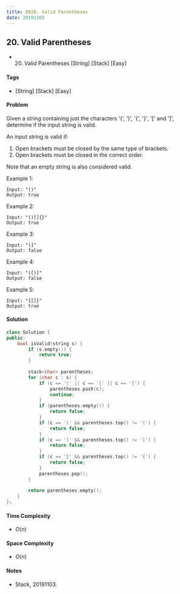 ```yaml
---
title: 0020. Valid Parentheses
date: 20191103
---
```


## 20. Valid Parentheses
- 20. Valid Parentheses [String] [Stack] [Easy]

#### Tags
- [String] [Stack] [Easy]

#### Problem
Given a string containing just the characters '(', ')', '{', '}', '[' and ']', determine if the input string is valid.

An input string is valid if:

1. Open brackets must be closed by the same type of brackets.
2. Open brackets must be closed in the correct order.

Note that an empty string is also considered valid.

Example 1:

    Input: "()"
    Output: true

Example 2:

    Input: "()[]{}"
    Output: true

Example 3:

    Input: "(]"
    Output: false

Example 4:

    Input: "([)]"
    Output: false

Example 5:

    Input: "{[]}"
    Output: true

#### Solution
``` C++
class Solution {
public:
    bool isValid(string s) {
        if (s.empty()) {
            return true;
        }
        
        stack<char> parentheses;
        for (char c : s) {
            if (c == '(' || c == '[' || c == '{') {
                parentheses.push(c);
                continue;
            }
            if (parentheses.empty()) {
                return false;
            }
            if (c == ')' && parentheses.top() != '(') {
                return false;
            }
            if (c == ']' && parentheses.top() != '[') {
                return false;
            }
            if (c == '}' && parentheses.top() != '{') {
                return false;
            }
            parentheses.pop();
        }
        
        return parentheses.empty();
    }
};
```

#### Time Complexity
- $O(n)$

#### Space Complexity
- $O(n)$

#### Notes
- Stack, 20191103.
